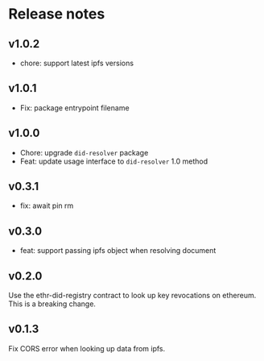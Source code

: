 # Release notes

## v1.0.2
* chore: support latest ipfs versions

## v1.0.1
* Fix: package entrypoint filename

## v1.0.0
* Chore: upgrade `did-resolver` package
* Feat: update usage interface to `did-resolver` 1.0 method

## v0.3.1
* fix: await pin rm

## v0.3.0
* feat: support passing ipfs object when resolving document

## v0.2.0
Use the ethr-did-registry contract to look up key revocations on ethereum. This is a breaking change.

## v0.1.3
Fix CORS error when looking up data from ipfs.
